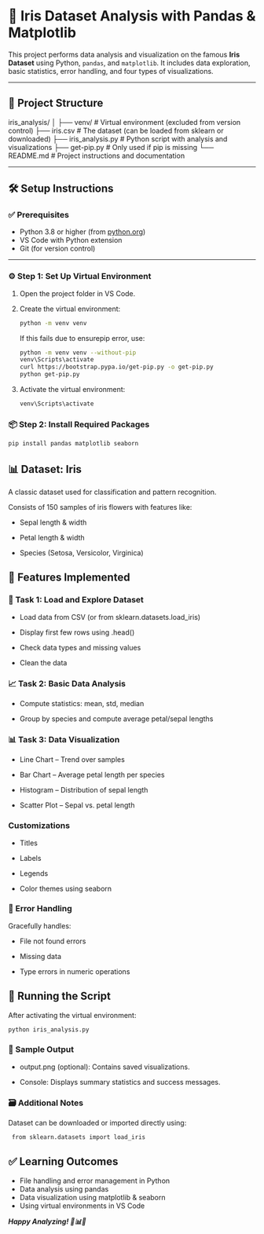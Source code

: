 # 🌸 Iris Dataset Analysis with Pandas & Matplotlib

This project performs data analysis and visualization on the famous **Iris Dataset** using Python, `pandas`, and `matplotlib`. It includes data exploration, basic statistics, error handling, and four types of visualizations.

---

## 📁 Project Structure

iris_analysis/
│
├── venv/ # Virtual environment (excluded from version control)
├── iris.csv # The dataset (can be loaded from sklearn or downloaded)
├── iris_analysis.py # Python script with analysis and visualizations
├── get-pip.py # Only used if pip is missing
└── README.md # Project instructions and documentation

---

## 🛠️ Setup Instructions

### ✅ Prerequisites

- Python 3.8 or higher (from [python.org](https://www.python.org/downloads/))
- VS Code with Python extension
- Git (for version control)

---

### ⚙️ Step 1: Set Up Virtual Environment

1. Open the project folder in VS Code.
2. Create the virtual environment:

   ```bash
   python -m venv venv
   ```

   If this fails due to ensurepip error, use:

   ```bash
   python -m venv venv --without-pip
   venv\Scripts\activate
   curl https://bootstrap.pypa.io/get-pip.py -o get-pip.py
   python get-pip.py
   ```

3. Activate the virtual environment:

   ```bash
   venv\Scripts\activate
   ```

### 📦 Step 2: Install Required Packages

   ```bash
   pip install pandas matplotlib seaborn
   ```

## 📊 Dataset: Iris

A classic dataset used for classification and pattern recognition.

Consists of 150 samples of iris flowers with features like:

- Sepal length & width

- Petal length & width

- Species (Setosa, Versicolor, Virginica)
  
## 🧠 Features Implemented

### 📝 Task 1: Load and Explore Dataset

- Load data from CSV (or from sklearn.datasets.load_iris)

- Display first few rows using .head()

- Check data types and missing values

- Clean the data

### 📈 Task 2: Basic Data Analysis

- Compute statistics: mean, std, median

- Group by species and compute average petal/sepal lengths

### 📊 Task 3: Data Visualization

- Line Chart – Trend over samples

- Bar Chart – Average petal length per species

- Histogram – Distribution of sepal length

- Scatter Plot – Sepal vs. petal length

### Customizations

- Titles

- Labels

- Legends

- Color themes using seaborn

### 🧪 Error Handling

Gracefully handles:

- File not found errors

- Missing data

- Type errors in numeric operations

## 🚀 Running the Script

After activating the virtual environment:

   ```bash
   python iris_analysis.py
   ```

### 📸 Sample Output

- output.png (optional): Contains saved visualizations.

- Console: Displays summary statistics and success messages.

### 🗃️ Additional Notes

Dataset can be downloaded or imported directly using:

   ```bash
    from sklearn.datasets import load_iris
   ```

## ✅ Learning Outcomes

- File handling and error management in Python
- Data analysis using pandas
- Data visualization using matplotlib & seaborn
- Using virtual environments in VS Code

***Happy Analyzing! 🌸📊🐍***
